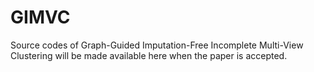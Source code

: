 # GIMVC
Source codes of Graph-Guided Imputation-Free Incomplete Multi-View Clustering will be made available here when the paper is accepted.
